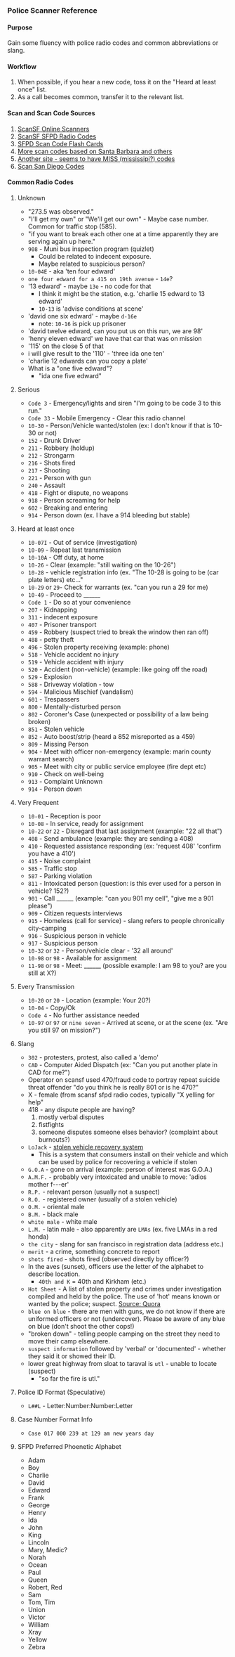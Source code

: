 
### Police Scanner Reference


#### Purpose

Gain some fluency with police radio codes and common abbreviations or slang.


#### Workflow

1. When possible, if you hear a new code, toss it on the "Heard at least once" list. 
2. As a call becomes common, transfer it to the relevant list.


#### Scan and Scan Code Sources

1. [ScanSF Online Scanners](https://scansf.com/)
2. [ScanSF SFPD Radio Codes](https://scansf.com/sfpd_radio_codes.txt)
3. [SFPD Scan Code Flash Cards](https://quizlet.com/13982926/sfpd-radio-codes-flash-cards/)
4. [More scan codes based on Santa Barbara and others](http://www.mendosa.com/code.html)
5. [Another site - seems to have MISS (mississipi?) codes](http://www.textfiles.com/hamradio/police.txt)
6. [Scan San Diego Codes](http://www.scansandiego.net/Scanner/police_codes.html)


#### Common Radio Codes


1. Unknown

    - "273.5 was observed."
    - "I'll get my own" or "We'll get our own" - Maybe case number. Common for traffic stop (585).
    - "if you want to break each other one at a time apparently they are serving again up here."
    - `908` - Muni bus inspection program (quizlet)
        - Could be related to indecent exposure. 
        - Maybe related to suspicious person?
    - `10-04E` - aka 'ten four edward'
    - `one four edward for a 415 on 19th avenue` - `14e`?
    - '13 edward' - maybe `13e` - no code for that
        - I think it might be the station, e.g. 'charlie 15 edward to 13 edward'
        - `10-13` is 'advise conditions at scene'
    - 'david one six edward' - maybe `d-16e`
        - note: `10-16` is pick up prisoner
    - 'david twelve edward, can you put us on this run, we are 98'
    - 'henry eleven edward' we have that car that was on mission
    - '115' on the close 5 of that
    - i will give result to the '110' - 'three ida one ten'
    - 'charlie 12 edwards can you copy a plate'
    - What is a "one five edward"? 
        - "ida one five edward"


2. Serious

    - `Code 3` - Emergency/lights and siren "I'm going to be code 3 to this run."
    - `Code 33` - Mobile Emergency - Clear this radio channel
    - `10-30` - Person/Vehicle wanted/stolen (ex: I don't know if that is 10-30 or not)
    - `152` - Drunk Driver
    - `211` - Robbery (holdup)
    - `212` - Strongarm
    - `216` - Shots fired
    - `217` - Shooting
    - `221` - Person with gun
    - `240` - Assault
    - `418` - Fight or dispute, no weapons
    - `918` - Person screaming for help
    - `602` - Breaking and entering
    - `914` - Person down (ex. I have a 914 bleeding but stable)


3. Heard at least once

    - `10-07I` - Out of service (investigation)
    - `10-09` - Repeat last transmission
    - `10-10A` - Off duty, at home
    - `10-26` - Clear (example: "still waiting on the 10-26")   
    - `10-28` - vehicle registration info (ex. "The 10-28 is going to be (car plate letters) etc..."
    - `10-29` or `29`- Check for warrants (ex. "can you run a 29 for me)
    - `10-49` - Proceed to ______
    - `Code 1` - Do so at your convenience
    - `207` - Kidnapping
    - `311` - indecent exposure
    - `407` - Prisoner transport
    - `459` - Robbery (suspect tried to break the window then ran off)
    - `488` - petty theft
    - `496` - Stolen property receiving (example: phone)
    - `518` - Vehicle accident no injury
    - `519` - Vehicle accident with injury
    - `520` - Accident (non-vehicle) (example: like going off the road)
    - `529` - Explosion
    - `588` - Driveway violation - tow
    - `594` - Malicious Mischief (vandalism)
    - `601` - Trespassers
    - `800` - Mentally-disturbed person
    - `802` - Coroner's Case (unexpected or possibility of a law being broken)
    - `851` - Stolen vehicle
    - `852` - Auto boost/strip (heard a 852 misreported as a 459)
    - `809` - Missing Person
    - `904` - Meet with officer non-emergency (example: marin county warrant search)
    - `905` - Meet with city or public service employee (fire dept etc)
    - `910` - Check on well-being
    - `913` - Complaint Unknown
    - `914` - Person down


4. Very Frequent

    - `10-01` - Reception is poor
    - `10-08` - In service, ready for assignment
    - `10-22` or `22` - Disregard that last assignment (example: "22 all that")
    - `408` - Send ambulance (example: they are sending a 408)
    - `410` - Requested assistance responding (ex: 'request 408' 'confirm you have a 410')
    - `415` - Noise complaint
    - `585` - Traffic stop
    - `587` - Parking violation
    - `811` - Intoxicated person (question: is this ever used for a person in vehicle? 152?)
    - `901` - Call ______ (example: "can you 901 my cell", "give me a 901 please")
    - `909` - Citizen requests interviews
    - `915` - Homeless (call for service) - slang refers to people chronically city-camping 
    - `916` - Suspicious person in vehicle
    - `917` - Suspicious person
    - `10-32` or `32` - Person/vehicle clear - '32 all around'
    - `10-98` or `98` - Available for assignment
    - `11-98` or `98` - Meet: ______ (possible example: I am 98 to you? are you still at X?)


5. Every Transmission

    - `10-20` or `20` - Location (example: Your 20?)
    - `10-04` - Copy/Ok
    - `Code 4` - No further assistance needed
    - `10-97` or `97` or `nine seven` - Arrived at scene, or at the scene (ex. "Are you still 97 on mission?")


6. Slang

    - `302` - protesters, protest, also called a 'demo'
    - `CAD` - Computer Aided Dispatch (ex: "Can you put another plate in CAD for me?")
    - Operator on scansf used 470/fraud code to portray repeat suicide threat offender "do you think he is really 801 or is he 470?"
    - X - female (from scansf sfpd radio codes, typically "X yelling for help"
    - 418 - any dispute people are having?
        1. mostly verbal disputes
        2. fistfights
        3. someone disputes someone elses behavior? (complaint about burnouts?)
    - `LoJack` - [stolen vehicle recovery system](https://en.wikipedia.org/wiki/LoJack)
        - This is a system that consumers install on their vehicle and which can be used by police for recovering a vehicle if stolen
    - `G.O.A` - gone on arrival (example: person of interest was G.O.A.)
    - `A.M.F.` - probably very intoxicated and unable to move: 'adios mother f---er'
    - `R.P.` - relevant person (usually not a suspect)
    - `R.O.` - registered owner (usually of a stolen vehicle)
    - `O.M.` - oriental male
    - `B.M.` - black male
    - `white male` - white male
    - `L.M.` - latin male - also apparently are `LMAs` (ex. five LMAs in a red honda)
    - `the city` - slang for san francisco in registration data (address etc.)
    - `merit` - a crime, something concrete to report
    - `shots fired` - shots fired (observed directly by officer?)
    - In the aves (sunset), officers use the letter of the alphabet to describe location.
        - `40th and K` = 40th and Kirkham (etc.)
    - `Hot Sheet` - A list of stolen property and crimes under investigation compiled and held by the police.  The use of 'hot' means known or wanted by the police; suspect. [Source: Quora](https://www.quora.com/What-is-a-hot-sheet)
    - `blue on blue` - there are men with guns, we do not know if there are uniformed officers or not (undercover). Please be aware of any blue on blue (don't shoot the other cops!)
    - "broken down" - telling people camping on the street they need to move their camp elsewhere.
    - `suspect information` followed by 'verbal' or 'documented' - whether they said it or showed their ID.
    - lower great highway from sloat to taraval is `utl` - unable to locate (suspect)
        - "so far the fire is utl."


7. Police ID Format (Speculative)

    - `L##L` - Letter:Number:Number:Letter

8. Case Number Format Info

    - `Case 017 000 239 at 129 am new years day`


9. SFPD Preferred Phoenetic Alphabet

    - Adam
    - Boy
    - Charlie
    - David
    - Edward
    - Frank
    - George
    - Henry
    - Ida
    - John
    - King
    - Lincoln
    - Mary, Medic?
    - Norah
    - Ocean
    - Paul
    - Queen
    - Robert, Red
    - Sam
    - Tom, Tim
    - Union
    - Victor
    - William
    - Xray
    - Yellow
    - Zebra

